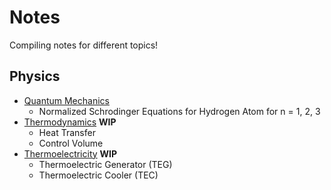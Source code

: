 # Notes
Compiling notes for different topics!

## Physics
* [Quantum Mechanics](https://nbviewer.jupyter.org/github/flamanta/notes/blob/master/Quantum%20Mechanics/Quantum%20Mechanics.ipynb)
  *  Normalized Schrodinger Equations for Hydrogen Atom for n = 1, 2, 3
* [Thermodynamics](https://nbviewer.jupyter.org/github/flamanta/notes/blob/master/Thermodynamics/Thermodynamics.ipynb) **WIP**
  * Heat Transfer
  * Control Volume
* [Thermoelectricity](https://nbviewer.jupyter.org/github/flamanta/notes/blob/master/Thermoelectricity/Thermoelectricity.ipynb) **WIP**
  * Thermoelectric Generator (TEG)
  * Thermoelectric Cooler (TEC)